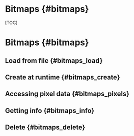 # Bitmaps {#bitmaps}
[TOC]
# Bitmaps {#bitmaps}

## Load from file {#bitmaps_load}

## Create at runtime {#bitmaps_create}

## Accessing pixel data {#bitmaps_pixels}

## Getting info {#bitmaps_info}

## Delete {#bitmaps_delete}
